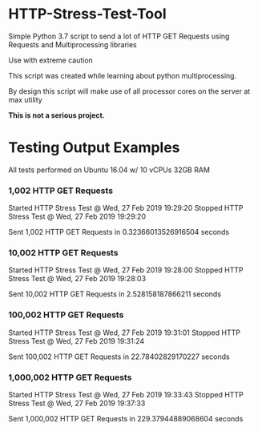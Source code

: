 # HTTP-Stress-Test-Tool
Simple Python 3.7 script to send a lot of HTTP GET Requests using Requests and Multiprocessing libraries 

Use with extreme caution

This script was created while learning about python multiprocessing.  

By design this script will make use of all processor cores on the server at max utility

**This is not a serious project.**

# Testing Output Examples
All tests performed on Ubuntu 16.04 w/ 10 vCPUs 32GB RAM 

### 1,002 HTTP GET Requests
Started HTTP Stress Test @ Wed, 27 Feb 2019 19:29:20
Stopped HTTP Stress Test @ Wed, 27 Feb 2019 19:29:20

Sent 1,002 HTTP GET Requests in 0.32366013526916504 seconds

### 10,002 HTTP GET Requests
Started HTTP Stress Test @ Wed, 27 Feb 2019 19:28:00
Stopped HTTP Stress Test @ Wed, 27 Feb 2019 19:28:03

Sent 10,002 HTTP GET Requests in 2.528158187866211 seconds

### 100,002 HTTP GET Requests
Started HTTP Stress Test @ Wed, 27 Feb 2019 19:31:01
Stopped HTTP Stress Test @ Wed, 27 Feb 2019 19:31:24

Sent 100,002 HTTP GET Requests in 22.78402829170227 seconds

### 1,000,002 HTTP GET Requests
Started HTTP Stress Test @ Wed, 27 Feb 2019 19:33:43
Stopped HTTP Stress Test @ Wed, 27 Feb 2019 19:37:33

Sent 1,000,002 HTTP GET Requests in 229.37944889068604 seconds
